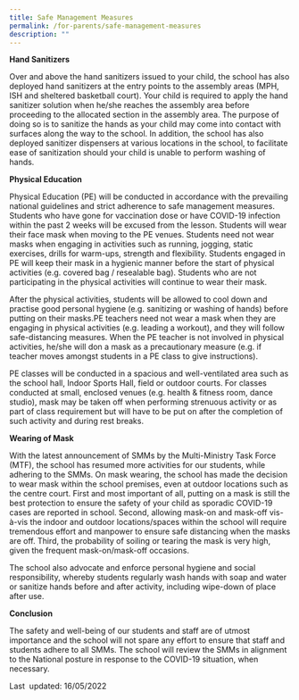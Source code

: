 ```yaml
---
title: Safe Management Measures
permalink: /for-parents/safe-management-measures
description: ""
---
```

**Hand Sanitizers**

Over and above the hand sanitizers issued to your child, the school has also deployed hand sanitizers at the entry points to the assembly areas (MPH, ISH and sheltered basketball court). Your child is required to apply the hand sanitizer solution when he/she reaches the assembly area before proceeding to the allocated section in the assembly area. The purpose of doing so is to sanitize the hands as your child may come into contact with surfaces along the way to the school. In addition, the school has also deployed sanitizer dispensers at various locations in the school, to facilitate ease of sanitization should your child is unable to perform washing of hands.

  

**Physical Education**

Physical Education (PE) will be conducted in accordance with the prevailing national guidelines and strict adherence to safe management measures. Students who have gone for vaccination dose or have COVID-19 infection within the past 2 weeks will be excused from the lesson. Students will wear their face mask when moving to the PE venues. Students need not wear masks when engaging in activities such as running, jogging, static exercises, drills for warm-ups, strength and flexibility. Students engaged in PE will keep their mask in a hygienic manner before the start of physical activities (e.g. covered bag / resealable bag). Students who are not participating in the physical activities will continue to wear their mask.

After the physical activities, students will be allowed to cool down and practise good personal hygiene (e.g. sanitizing or washing of hands) before putting on their masks.PE teachers need not wear a mask when they are engaging in physical activities (e.g. leading a workout), and they will follow safe-distancing measures. When the PE teacher is not involved in physical activities, he/she will don a mask as a precautionary measure (e.g. if teacher moves amongst students in a PE class to give instructions). 

PE classes will be conducted in a spacious and well-ventilated area such as the school hall, Indoor Sports Hall, field or outdoor courts. For classes conducted at small, enclosed venues (e.g. health & fitness room, dance studio), mask may be taken off when performing strenuous activity or as part of class requirement but will have to be put on after the completion of such activity and during rest breaks.  

  

**Wearing of Mask**

With the latest announcement of SMMs by the Multi-Ministry Task Force (MTF), the school has resumed more activities for our students, while adhering to the SMMs. On mask wearing, the school has made the decision to wear mask within the school premises, even at outdoor locations such as the centre court. First and most important of all, putting on a mask is still the best protection to ensure the safety of your child as sporadic COVID-19 cases are reported in school. Second, allowing mask-on and mask-off vis-à-vis the indoor and outdoor locations/spaces within the school will require tremendous effort and manpower to ensure safe distancing when the masks are off. Third, the probability of soiling or tearing the mask is very high, given the frequent mask-on/mask-off occasions.  

The school also advocate and enforce personal hygiene and social responsibility, whereby students regularly wash hands with soap and water or sanitize hands before and after activity, including wipe-down of place after use.  

  

**Conclusion**

The safety and well-being of our students and staff are of utmost importance and the school will not spare any effort to ensure that staff and students adhere to all SMMs. The school will review the SMMs in alignment to the National posture in response to the COVID-19 situation, when necessary.  

  

Last  updated: 16/05/2022